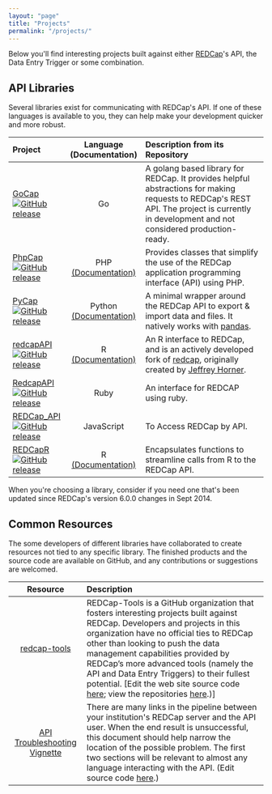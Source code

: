 ```yaml
---
layout: "page"
title: "Projects"
permalink: "/projects/"
---
```


Below you'll find interesting projects built against either [REDCap](http://www.project-redcap.org/)'s API, the Data Entry Trigger or some combination.

## API Libraries

Several libraries exist for communicating with REDCap's API.  If one of these languages is available to you, they can help make your development quicker and more robust.

| Project | Language<br/>(Documentation) | Description from its Repository|
| :------ | :------: | :----------------------------- |
| [GoCap](https://github.com/tjrivera/go-cap)<br/>[![GitHub release](https://img.shields.io/github/release/tjrivera/go-cap.svg)](https://github.com/tjrivera/go-cap) | Go | A golang based library for REDCap. It provides helpful abstractions for making requests to REDCap's REST API. The project is currently in development and not considered production-ready. |
| [PhpCap](https://github.com/aarenson/PhpCap)<br/>[![GitHub release](https://img.shields.io/github/release/aarenson/PhpCap.svg)](https://github.com/aarenson/PhpCap) | PHP<br/>[(Documentation)](https://github.com/aarenson/PhpCap/blob/master/README.md) | Provides classes that simplify the use of the REDCap application programming interface (API) using PHP. |
| [PyCap](https://github.com/redcap-tools/PyCap)<br/>[![GitHub release](https://img.shields.io/github/release/redcap-tools/PyCap.svg)](https://github.com/redcap-tools/PyCap) | Python<br/>[(Documentation)](http://pycap.readthedocs.org) | A minimal wrapper around the REDCap API to export & import data and files. It natively works with [pandas](http://pandas.pydata.org). |
| [redcapAPI](https://github.com/nutterb/redcapAPI)<br/>[![GitHub release](https://img.shields.io/github/release/nutterb/redcapAPI.svg)](https://github.com/nutterb/redcapAPI) | R<br/>[(Documentation)](https://cran.r-project.org/web/packages/redcapAPI/redcapAPI.pdf) | An R interface to REDCap, and is an actively developed fork of [redcap](https://github.com/vubiostat/redcap), originally created by [Jeffrey Horner](https://github.com/jeffreyhorner). |
| [RedcapAPI](https://github.com/eugyev/RedcapAPI)<br/>[![GitHub release](https://img.shields.io/github/release/eugyev/RedcapAPI.svg)](https://github.com/eugyev/RedcapAPI) | Ruby | An interface for REDCAP using ruby. |
| [REDCap_API](https://github.com/james2012/REDCap_API)<br/>[![GitHub release](https://img.shields.io/github/release/james2012/REDCap_API.svg)](https://github.com/james2012/REDCap_API) | JavaScript | To Access REDCap by API. |
| [REDCapR](https://github.com/OuhscBbmc/REDCapR)<br/>[![GitHub release](https://img.shields.io/github/release/OuhscBbmc/REDCapR.svg)](https://github.com/OuhscBbmc/REDCapR) | R<br/>[(Documentation)](https://github.com/OuhscBbmc/REDCapR/blob/master/documentation_peek.pdf) | Encapsulates functions to streamline calls from R to the REDCap API. |

When you're choosing a library, consider if you need one that's been updated since REDCap's version 6.0.0 changes in Sept 2014.

## Common Resources

The some developers of different libraries have collaborated to create resources not tied to any specific library.  The finished products and the source code are available on GitHub, and any contributions or suggestions are welcomed.

| Resource | Description |
| :------: | :---------- |
| [redcap-tools](http://redcap-tools.github.io/) | REDCap-Tools is a GitHub organization that fosters interesting projects built against REDCap. Developers and projects in this organization have no official ties to REDCap other than looking to push the data management capabilities provided by REDCap’s more advanced tools (namely the API and Data Entry Triggers) to their fullest potential. [Edit the web site source code [here](https://github.com/redcap-tools/redcap-tools.github.io); view the repositories [here](https://github.com/redcap-tools).)]|
| [API Troubleshooting Vignette](https://cdn.rawgit.com/OuhscBbmc/REDCapR/master/inst/doc/TroubleshootingApiCalls.html) | There are many links in the pipeline between your institution's REDCap server and the API user. When the end result is unsuccessful, this document should help narrow the location of the possible problem. The first two sections will be relevant to almost any language interacting with the API. (Edit source code [here](https://github.com/OuhscBbmc/REDCapR/blob/master/vignettes/TroubleshootingApiCalls.Rmd).)|
